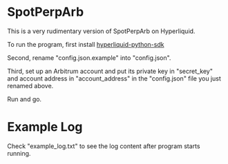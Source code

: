 # SpotPerpArb

This is a very rudimentary version of SpotPerpArb on Hyperliquid.

To run the program, first install [hyperliquid-python-sdk](https://github.com/hyperliquid-dex/hyperliquid-python-sdk/)

Second, rename "config.json.example" into "config.json".

Third, set up an Arbitrum account and put its private key in "secret_key" and account address in "account_address" in the "config.json" file you just renamed above.

Run and go.

# Example Log

Check "example_log.txt" to see the log content after program starts running.
